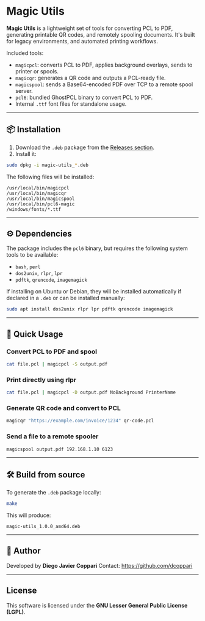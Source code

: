 # Magic Utils

**Magic Utils** is a lightweight set of tools for converting PCL to PDF, generating printable QR codes, and remotely spooling documents. It's built for legacy environments, and automated printing workflows.

Included tools:

- `magicpcl`: converts PCL to PDF, applies background overlays, sends to printer or spools.
- `magicqr`: generates a QR code and outputs a PCL-ready file.
- `magicspool`: sends a Base64-encoded PDF over TCP to a remote spool server.
- `pcl6`: bundled GhostPCL binary to convert PCL to PDF.
- Internal `.ttf` font files for standalone usage.

---

## 📦 Installation

1. Download the `.deb` package from the [Releases section](https://github.com/dcoppari/magic-utils/releases).
2. Install it:

```bash
sudo dpkg -i magic-utils_*.deb
```

The following files will be installed:

```
/usr/local/bin/magicpcl
/usr/local/bin/magicqr
/usr/local/bin/magicspool
/usr/local/bin/pcl6-magic
/windows/fonts/*.ttf
```

---

## ⚙️ Dependencies

The package includes the `pcl6` binary, but requires the following system tools to be available:

- `bash`, `perl`
- `dos2unix`, `rlpr`, `lpr`
- `pdftk`, `qrencode`, `imagemagick`

If installing on Ubuntu or Debian, they will be installed automatically if declared in a `.deb` or can be installed manually:

```bash
sudo apt install dos2unix rlpr lpr pdftk qrencode imagemagick
```

---

## 🚀 Quick Usage

### Convert PCL to PDF and spool

```bash
cat file.pcl | magicpcl -S output.pdf
```

### Print directly using rlpr

```bash
cat file.pcl | magicpcl -D output.pdf NoBackground PrinterName
```

### Generate QR code and convert to PCL

```bash
magicqr "https://example.com/invoice/1234" qr-code.pcl
```

### Send a file to a remote spooler

```bash
magicspool output.pdf 192.168.1.10 6123
```

---

## 🛠️ Build from source

To generate the `.deb` package locally:

```bash
make
```

This will produce:

```
magic-utils_1.0.0_amd64.deb
```

---

## 👤 Author

Developed by **Diego Javier Coppari**
Contact: https://github.com/dcoppari

---

## License

This software is licensed under the **GNU Lesser General Public License (LGPL)**.
